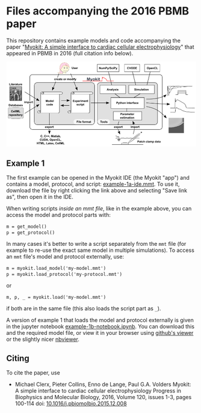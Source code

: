 # Files accompanying the 2016 PBMB paper

This repository contains example models and code accompanying the paper "[Myokit: A simple interface to cardiac cellular electrophysiology](https://doi.org/10.1016/j.pbiomolbio.2015.12.008)" that appeared in PBMB in 2016 (full citation info below).

![alt text](overview-v11.png)


## Example 1

The first example can be opened in the Myokit IDE (the Myokit "app") and contains a model, protocol, and script: [example-1a-ide.mmt](https://raw.githubusercontent.com/myokit/pbmb-2016/main/example-1a-ide.mmt).
To use it, download the file by right clicking the link above and selecting "Save link as", then open it in the IDE.

When writing scripts _inside an mmt file_, like in the example above, you can access the model and protocol parts with:
```
m = get_model()
p = get_protocol()
```

In many cases it's better to write a script separately from the `mmt` file (for example to re-use the exact same model in multiple simulations).
To access an `mmt` file's model and protocol externally, use:
```
m = myokit.load_model('my-model.mmt')
p = myokit.load_protocol('my-protocol.mmt')
```
or
```
m, p, _ = myokit.load('my-model.mmt')
```
if both are in the same file (this also loads the script part as `_`).

A version of example 1 that loads the model and protocol externally is given in the jupyter notebook [example-1b-notebook.ipynb](https://raw.githubusercontent.com/myokit/pbmb-2016/main/example-1a-ide.mmt).
You can download this and the required model file, or view it in your browser using [github's viewer]() or the slightly nicer [nbviewer]().

















## Citing

To cite the paper, use

- Michael Clerx, Pieter Collins, Enno de Lange, Paul G.A. Volders
  Myokit: A simple interface to cardiac cellular electrophysiology
  Progress in Biophysics and Molecular Biology, 2016, Volume 120, issues 1-3, pages 100-114
  doi: [10.1016/j.pbiomolbio.2015.12.008](https://doi.org/10.1016/j.pbiomolbio.2015.12.008)

